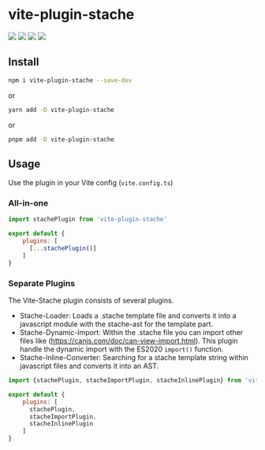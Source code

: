 # vite-plugin-stache

![](https://img.shields.io/github/workflow/status/pYr0x/vite-plugin-stache/CI?style=flat-square)
![](https://img.shields.io/npm/v/vite-plugin-stache?style=flat-square)
![](https://img.shields.io/node/v/vite-plugin-stache?style=flat-square)
![](https://img.shields.io/npm/dependency-version/vite-plugin-stache/peer/vitejs?style=flat-square)


## Install

```bash
npm i vite-plugin-stache --save-dev
```
or
```bash
yarn add -D vite-plugin-stache
```
or
```bash
pnpm add -D vite-plugin-stache
```

## Usage
Use the plugin in your Vite config (`vite.config.ts`)
### All-in-one
```JavaScript
import stachePlugin from 'vite-plugin-stache'

export default {
    plugins: [
      [...stachePlugin()]
    ]
}
```

### Separate Plugins
The Vite-Stache plugin consists of several plugins.
- Stache-Loader: Loads a .stache template file and converts it into a javascript module with the stache-ast for the template part.
- Stache-Dynamic-Import: Within the .stache file you can import other files like (https://canjs.com/doc/can-view-import.html). This plugin handle the dynamic import with the ES2020 `import()` function.
- Stache-Inline-Converter: Searching for a stache template string within javascript files and converts it into an AST.


```JavaScript
import {stachePlugin, stacheImportPlugin, stacheInlinePlugin} from 'vite-plugin-stache'

export default {
    plugins: [
      stachePlugin,
      stacheImportPlugin,
      stacheInlinePlugin
    ]
}
```
